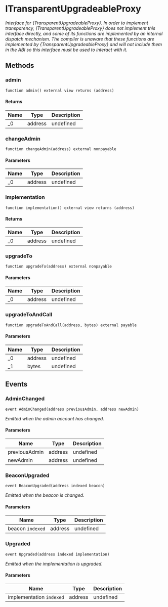 # ITransparentUpgradeableProxy







*Interface for {TransparentUpgradeableProxy}. In order to implement transparency, {TransparentUpgradeableProxy} does not implement this interface directly, and some of its functions are implemented by an internal dispatch mechanism. The compiler is unaware that these functions are implemented by {TransparentUpgradeableProxy} and will not include them in the ABI so this interface must be used to interact with it.*

## Methods

### admin

```solidity
function admin() external view returns (address)
```






#### Returns

| Name | Type | Description |
|---|---|---|
| _0 | address | undefined |

### changeAdmin

```solidity
function changeAdmin(address) external nonpayable
```





#### Parameters

| Name | Type | Description |
|---|---|---|
| _0 | address | undefined |

### implementation

```solidity
function implementation() external view returns (address)
```






#### Returns

| Name | Type | Description |
|---|---|---|
| _0 | address | undefined |

### upgradeTo

```solidity
function upgradeTo(address) external nonpayable
```





#### Parameters

| Name | Type | Description |
|---|---|---|
| _0 | address | undefined |

### upgradeToAndCall

```solidity
function upgradeToAndCall(address, bytes) external payable
```





#### Parameters

| Name | Type | Description |
|---|---|---|
| _0 | address | undefined |
| _1 | bytes | undefined |



## Events

### AdminChanged

```solidity
event AdminChanged(address previousAdmin, address newAdmin)
```



*Emitted when the admin account has changed.*

#### Parameters

| Name | Type | Description |
|---|---|---|
| previousAdmin  | address | undefined |
| newAdmin  | address | undefined |

### BeaconUpgraded

```solidity
event BeaconUpgraded(address indexed beacon)
```



*Emitted when the beacon is changed.*

#### Parameters

| Name | Type | Description |
|---|---|---|
| beacon `indexed` | address | undefined |

### Upgraded

```solidity
event Upgraded(address indexed implementation)
```



*Emitted when the implementation is upgraded.*

#### Parameters

| Name | Type | Description |
|---|---|---|
| implementation `indexed` | address | undefined |




